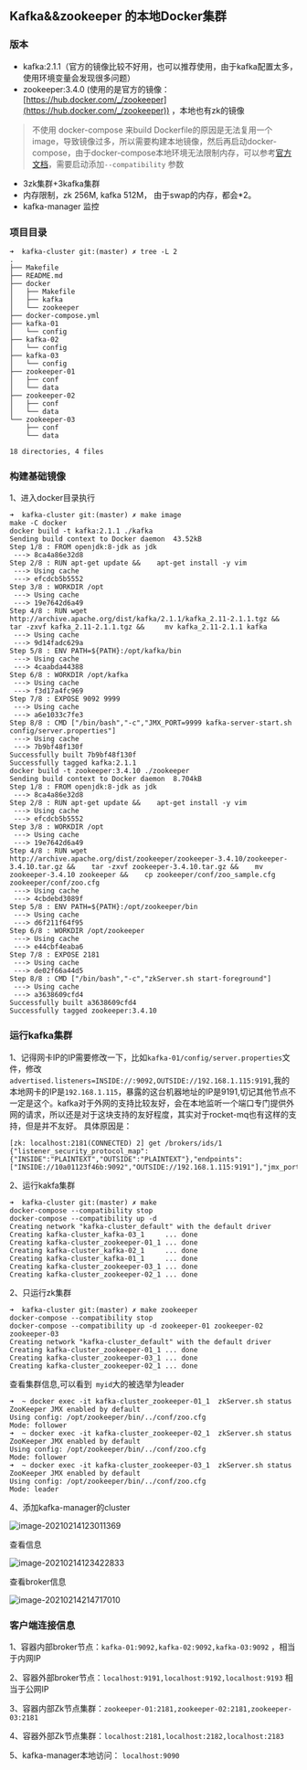## Kafka&&zookeeper 的本地Docker集群
### 版本
-  kafka:2.1.1（官方的镜像比较不好用，也可以推荐使用，由于kafka配置太多，使用环境变量会发现很多问题）
- zookeeper:3.4.0 (使用的是官方的镜像：[https://hub.docker.com/_/zookeeper](https://hub.docker.com/_/zookeeper)) ，本地也有zk的镜像

>   不使用 docker-compose 来build Dockerfile的原因是无法复用一个image，导致镜像过多，所以需要构建本地镜像，然后再启动docker-compose，由于docker-compose本地环境无法限制内存，可以参考[官方文档](https://docs.docker.com/compose/compose-file/compose-file-v3/#resources)，需要启动添加`--compatibility` 参数

- 3zk集群+3kafka集群
- 内存限制，zk 256M, kafka 512M， 由于swap的内存，都会*2。
- kafka-manager 监控

### 项目目录
```shell
➜  kafka-cluster git:(master) ✗ tree -L 2
.
├── Makefile
├── README.md
├── docker
│   ├── Makefile
│   ├── kafka
│   └── zookeeper
├── docker-compose.yml
├── kafka-01
│   └── config
├── kafka-02
│   └── config
├── kafka-03
│   └── config
├── zookeeper-01
│   ├── conf
│   └── data
├── zookeeper-02
│   ├── conf
│   └── data
└── zookeeper-03
    ├── conf
    └── data

18 directories, 4 files
```
### 构建基础镜像
1、进入docker目录执行
```shell
➜  kafka-cluster git:(master) ✗ make image 
make -C docker
docker build -t kafka:2.1.1 ./kafka
Sending build context to Docker daemon  43.52kB
Step 1/8 : FROM openjdk:8-jdk as jdk
 ---> 8ca4a86e32d8
Step 2/8 : RUN apt-get update &&    apt-get install -y vim
 ---> Using cache
 ---> efcdcb5b5552
Step 3/8 : WORKDIR /opt
 ---> Using cache
 ---> 19e7642d6a49
Step 4/8 : RUN wget http://archive.apache.org/dist/kafka/2.1.1/kafka_2.11-2.1.1.tgz &&    tar -zxvf kafka_2.11-2.1.1.tgz &&     mv kafka_2.11-2.1.1 kafka
 ---> Using cache
 ---> 9d14fadc629a
Step 5/8 : ENV PATH=${PATH}:/opt/kafka/bin
 ---> Using cache
 ---> 4caabda44388
Step 6/8 : WORKDIR /opt/kafka
 ---> Using cache
 ---> f3d17a4fc969
Step 7/8 : EXPOSE 9092 9999
 ---> Using cache
 ---> a6e1033c7fe3
Step 8/8 : CMD ["/bin/bash","-c","JMX_PORT=9999 kafka-server-start.sh config/server.properties"]
 ---> Using cache
 ---> 7b9bf48f130f
Successfully built 7b9bf48f130f
Successfully tagged kafka:2.1.1
docker build -t zookeeper:3.4.10 ./zookeeper
Sending build context to Docker daemon  8.704kB
Step 1/8 : FROM openjdk:8-jdk as jdk
 ---> 8ca4a86e32d8
Step 2/8 : RUN apt-get update &&    apt-get install -y vim
 ---> Using cache
 ---> efcdcb5b5552
Step 3/8 : WORKDIR /opt
 ---> Using cache
 ---> 19e7642d6a49
Step 4/8 : RUN wget http://archive.apache.org/dist/zookeeper/zookeeper-3.4.10/zookeeper-3.4.10.tar.gz &&    tar -zxvf zookeeper-3.4.10.tar.gz &&    mv zookeeper-3.4.10 zookeeper &&    cp zookeeper/conf/zoo_sample.cfg zookeeper/conf/zoo.cfg
 ---> Using cache
 ---> 4cbdebd3089f
Step 5/8 : ENV PATH=${PATH}:/opt/zookeeper/bin
 ---> Using cache
 ---> d6f211f64f95
Step 6/8 : WORKDIR /opt/zookeeper
 ---> Using cache
 ---> e44cbf4eaba6
Step 7/8 : EXPOSE 2181
 ---> Using cache
 ---> de02f66a44d5
Step 8/8 : CMD ["/bin/bash","-c","zkServer.sh start-foreground"]
 ---> Using cache
 ---> a3638609cfd4
Successfully built a3638609cfd4
Successfully tagged zookeeper:3.4.10
```


### 运行kafka集群
1、记得网卡IP的IP需要修改一下，比如`kafka-01/config/server.properties`文件，修改`advertised.listeners=INSIDE://:9092,OUTSIDE://192.168.1.115:9191`,我的本地网卡的IP是`192.168.1.115`，暴露的这台机器地址的IP是9191,切记其他节点不一定是这个。kafka对于外网的支持比较友好，会在本地监听一个端口专门提供外网的请求，所以还是对于这块支持的友好程度，其实对于rocket-mq也有这样的支持，但是并不友好。
具体原因是：

```shell
[zk: localhost:2181(CONNECTED) 2] get /brokers/ids/1
{"listener_security_protocol_map":{"INSIDE":"PLAINTEXT","OUTSIDE":"PLAINTEXT"},"endpoints":["INSIDE://10a01123f46b:9092","OUTSIDE://192.168.1.115:9191"],"jmx_port":9291,"host":"10a01123f46b","timestamp":"1613309862209","port":9092,"version":4}
```

2、运行kakfa集群

```shell
➜  kafka-cluster git:(master) ✗ make 
docker-compose --compatibility stop
docker-compose --compatibility up -d
Creating network "kafka-cluster_default" with the default driver
Creating kafka-cluster_kafka-03_1     ... done
Creating kafka-cluster_zookeeper-01_1 ... done
Creating kafka-cluster_kafka-02_1     ... done
Creating kafka-cluster_kafka-01_1     ... done
Creating kafka-cluster_zookeeper-03_1 ... done
Creating kafka-cluster_zookeeper-02_1 ... done
```

2、只运行zk集群

```shell
➜  kafka-cluster git:(master) ✗ make zookeeper
docker-compose --compatibility stop
docker-compose --compatibility up -d zookeeper-01 zookeeper-02 zookeeper-03
Creating network "kafka-cluster_default" with the default driver
Creating kafka-cluster_zookeeper-01_1 ... done
Creating kafka-cluster_zookeeper-03_1 ... done
Creating kafka-cluster_zookeeper-02_1 ... done
```

 查看集群信息,可以看到` myid`大的被选举为leader

```shell
➜  ~ docker exec -it kafka-cluster_zookeeper-01_1  zkServer.sh status
ZooKeeper JMX enabled by default
Using config: /opt/zookeeper/bin/../conf/zoo.cfg
Mode: follower
➜  ~ docker exec -it kafka-cluster_zookeeper-02_1  zkServer.sh status
ZooKeeper JMX enabled by default
Using config: /opt/zookeeper/bin/../conf/zoo.cfg
Mode: follower
➜  ~ docker exec -it kafka-cluster_zookeeper-03_1  zkServer.sh status
ZooKeeper JMX enabled by default
Using config: /opt/zookeeper/bin/../conf/zoo.cfg
Mode: leader
```

4、添加kafka-manager的cluster

![image-20210214123011369](https://tyut.oss-accelerate.aliyuncs.com/image/2021/2-14/7fc562c6767d4f10b531d830160e3258.png)

查看信息

![image-20210214123422833](https://tyut.oss-accelerate.aliyuncs.com/image/2021/2-14/ec95395699a040029b996da5a443a5d4.png)

查看broker信息

![image-20210214214717010](https://tyut.oss-accelerate.aliyuncs.com/image/2021/2-14/435ac45d594d4c17abd39857c2f77a49.png)

### 客户端连接信息

1、容器内部broker节点：`kafka-01:9092,kafka-02:9092,kafka-03:9092` ，相当于内网IP

2、容器外部broker节点：`localhost:9191,localhost:9192,localhost:9193` 相当于公网IP

3、容器内部Zk节点集群：`zookeeper-01:2181,zookeeper-02:2181,zookeeper-03:2181`

4、容器外部Zk节点集群：`localhost:2181,localhost:2182,localhost:2183`

5、kafka-manager本地访问： `localhost:9090`

